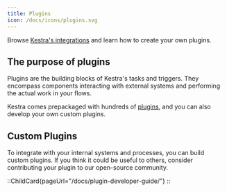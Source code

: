 ```yaml
---
title: Plugins
icon: /docs/icons/plugins.svg
---
```


Browse [Kestra's integrations](/plugins) and learn how to create your own plugins.

## The purpose of plugins

Plugins are the building blocks of Kestra's tasks and triggers. They encompass components interacting with external systems and performing the actual work in your flows.

Kestra comes prepackaged with hundreds of [plugins](/plugins), and you can also develop your own custom plugins.

## Custom Plugins

To integrate with your internal systems and processes, you can build custom plugins. If you think it could be useful to others, consider contributing your plugin to our open-source community.


::ChildCard{pageUrl="/docs/plugin-developer-guide/"}
::
